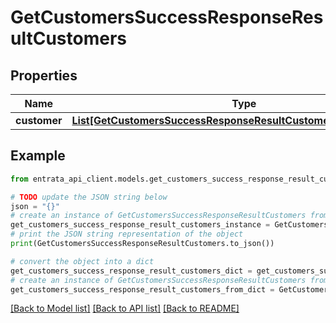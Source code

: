 # GetCustomersSuccessResponseResultCustomers


## Properties

Name | Type | Description | Notes
------------ | ------------- | ------------- | -------------
**customer** | [**List[GetCustomersSuccessResponseResultCustomersCustomerInner]**](GetCustomersSuccessResponseResultCustomersCustomerInner.md) |  | 

## Example

```python
from entrata_api_client.models.get_customers_success_response_result_customers import GetCustomersSuccessResponseResultCustomers

# TODO update the JSON string below
json = "{}"
# create an instance of GetCustomersSuccessResponseResultCustomers from a JSON string
get_customers_success_response_result_customers_instance = GetCustomersSuccessResponseResultCustomers.from_json(json)
# print the JSON string representation of the object
print(GetCustomersSuccessResponseResultCustomers.to_json())

# convert the object into a dict
get_customers_success_response_result_customers_dict = get_customers_success_response_result_customers_instance.to_dict()
# create an instance of GetCustomersSuccessResponseResultCustomers from a dict
get_customers_success_response_result_customers_from_dict = GetCustomersSuccessResponseResultCustomers.from_dict(get_customers_success_response_result_customers_dict)
```
[[Back to Model list]](../README.md#documentation-for-models) [[Back to API list]](../README.md#documentation-for-api-endpoints) [[Back to README]](../README.md)


